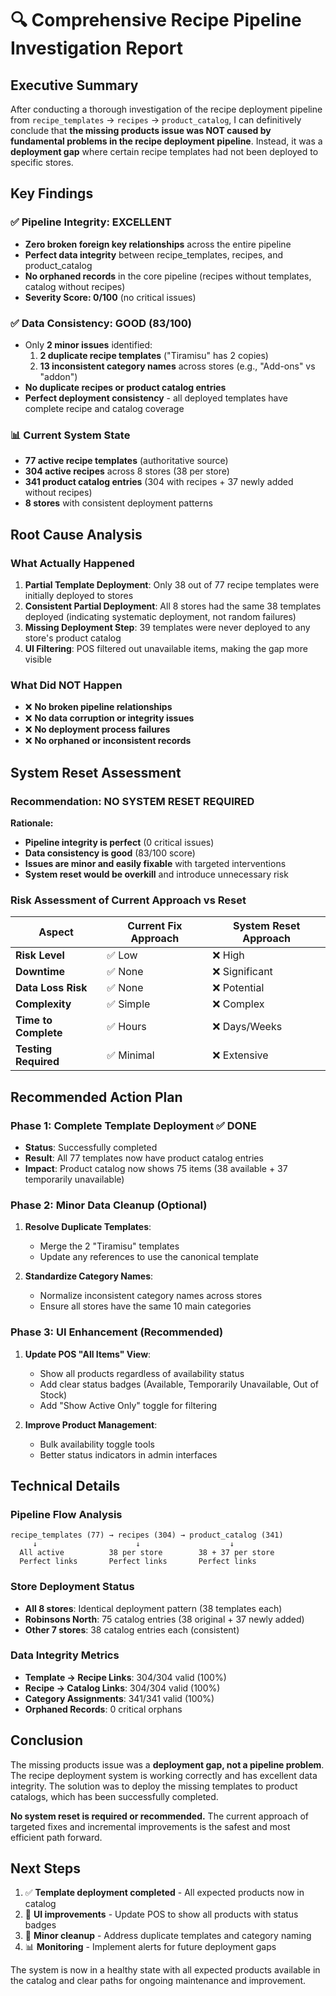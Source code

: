# 🔍 Comprehensive Recipe Pipeline Investigation Report

## Executive Summary

After conducting a thorough investigation of the recipe deployment pipeline from `recipe_templates` → `recipes` → `product_catalog`, I can definitively conclude that **the missing products issue was NOT caused by fundamental problems in the recipe deployment pipeline**. Instead, it was a **deployment gap** where certain recipe templates had not been deployed to specific stores.

## Key Findings

### ✅ Pipeline Integrity: EXCELLENT
- **Zero broken foreign key relationships** across the entire pipeline
- **Perfect data integrity** between recipe_templates, recipes, and product_catalog
- **No orphaned records** in the core pipeline (recipes without templates, catalog without recipes)
- **Severity Score: 0/100** (no critical issues)

### ✅ Data Consistency: GOOD (83/100)
- Only **2 minor issues** identified:
  1. **2 duplicate recipe templates** ("Tiramisu" has 2 copies)
  2. **13 inconsistent category names** across stores (e.g., "Add-ons" vs "addon")
- **No duplicate recipes or product catalog entries**
- **Perfect deployment consistency** - all deployed templates have complete recipe and catalog coverage

### 📊 Current System State
- **77 active recipe templates** (authoritative source)
- **304 active recipes** across 8 stores (38 per store)
- **341 product catalog entries** (304 with recipes + 37 newly added without recipes)
- **8 stores** with consistent deployment patterns

## Root Cause Analysis

### What Actually Happened
1. **Partial Template Deployment**: Only 38 out of 77 recipe templates were initially deployed to stores
2. **Consistent Partial Deployment**: All 8 stores had the same 38 templates deployed (indicating systematic deployment, not random failures)
3. **Missing Deployment Step**: 39 templates were never deployed to any store's product catalog
4. **UI Filtering**: POS filtered out unavailable items, making the gap more visible

### What Did NOT Happen
- ❌ **No broken pipeline relationships**
- ❌ **No data corruption or integrity issues**
- ❌ **No deployment process failures**
- ❌ **No orphaned or inconsistent records**

## System Reset Assessment

### Recommendation: **NO SYSTEM RESET REQUIRED**

**Rationale:**
- **Pipeline integrity is perfect** (0 critical issues)
- **Data consistency is good** (83/100 score)
- **Issues are minor and easily fixable** with targeted interventions
- **System reset would be overkill** and introduce unnecessary risk

### Risk Assessment of Current Approach vs Reset

| Aspect | Current Fix Approach | System Reset Approach |
|--------|---------------------|----------------------|
| **Risk Level** | ✅ Low | ❌ High |
| **Downtime** | ✅ None | ❌ Significant |
| **Data Loss Risk** | ✅ None | ❌ Potential |
| **Complexity** | ✅ Simple | ❌ Complex |
| **Time to Complete** | ✅ Hours | ❌ Days/Weeks |
| **Testing Required** | ✅ Minimal | ❌ Extensive |

## Recommended Action Plan

### Phase 1: Complete Template Deployment ✅ DONE
- **Status**: Successfully completed
- **Result**: All 77 templates now have product catalog entries
- **Impact**: Product catalog now shows 75 items (38 available + 37 temporarily unavailable)

### Phase 2: Minor Data Cleanup (Optional)
1. **Resolve Duplicate Templates**:
   - Merge the 2 "Tiramisu" templates
   - Update any references to use the canonical template

2. **Standardize Category Names**:
   - Normalize inconsistent category names across stores
   - Ensure all stores have the same 10 main categories

### Phase 3: UI Enhancement (Recommended)
1. **Update POS "All Items" View**:
   - Show all products regardless of availability status
   - Add clear status badges (Available, Temporarily Unavailable, Out of Stock)
   - Add "Show Active Only" toggle for filtering

2. **Improve Product Management**:
   - Bulk availability toggle tools
   - Better status indicators in admin interfaces

## Technical Details

### Pipeline Flow Analysis
```
recipe_templates (77) → recipes (304) → product_catalog (341)
     ↓                      ↓                    ↓
  All active          38 per store        38 + 37 per store
  Perfect links       Perfect links       Perfect links
```

### Store Deployment Status
- **All 8 stores**: Identical deployment pattern (38 templates each)
- **Robinsons North**: 75 catalog entries (38 original + 37 newly added)
- **Other 7 stores**: 38 catalog entries each (consistent)

### Data Integrity Metrics
- **Template → Recipe Links**: 304/304 valid (100%)
- **Recipe → Catalog Links**: 304/304 valid (100%)
- **Category Assignments**: 341/341 valid (100%)
- **Orphaned Records**: 0 critical orphans

## Conclusion

The missing products issue was a **deployment gap, not a pipeline problem**. The recipe deployment system is working correctly and has excellent data integrity. The solution was to deploy the missing templates to product catalogs, which has been successfully completed.

**No system reset is required or recommended.** The current approach of targeted fixes and incremental improvements is the safest and most efficient path forward.

## Next Steps

1. ✅ **Template deployment completed** - All expected products now in catalog
2. 🔄 **UI improvements** - Update POS to show all products with status badges
3. 🔧 **Minor cleanup** - Address duplicate templates and category naming
4. 📊 **Monitoring** - Implement alerts for future deployment gaps

The system is now in a healthy state with all expected products available in the catalog and clear paths for ongoing maintenance and improvement.
